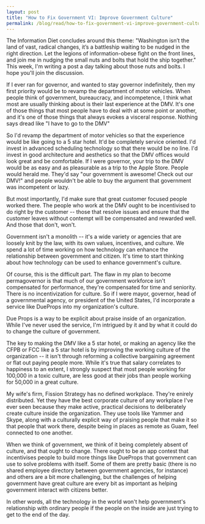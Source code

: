 ```yaml
---
layout: post
title: "How to Fix Government VI: Improve Government Culture"
permalink: /blog/read/how-to-fix-government-vi-improve-government-culture
---
```

The Information Diet concludes around this theme: "Washington isn’t the land of vast, radical changes, it’s a battleship waiting to be nudged in the right direction. Let the legions of information-obese fight on the front lines, and join me in nudging the small nuts and bolts that hold the ship together." This week, I'm writing a post a day talking about those nuts and bolts. I hope you'll join the discussion.

If I ever ran for governor, and wanted to stay governor indefinitely, then my first priority would be to revamp the department of motor vehicles. When people think of government, bureaucracy, and incompetence, I think what most are usually thinking about is their last experience at the DMV. It's one of those things that most people have to deal with at some point or another, and it's one of those things that always evokes a visceral response. Nothing says dread like "I have to go to the DMV"

So I'd revamp the department of motor vehicles so that the experience would be like going to a 5 star hotel. It'd be completely service oriented. I'd invest in advanced scheduling technology so that there would be no line. I'd invest in good architecture and aesthetics so that the DMV offices would look great and be comfortable. If I were governor, your trip to the DMV would be as easy and as pleasurable as a trip to the Apple Store. People would herald me. They'd say "our government is awesome! Check out our DMV!" and people wouldn't be able to buy the argument that government was incompetent or lazy.

But most importantly, I'd make sure that great customer focused people worked there. The people who work at the DMV ought to be incentivised to do right by the customer -- those that resolve issues and ensure that the customer leaves without contempt will be compensated and rewarded well. And those that don't, won't.

Government isn't a monolith -- it's a wide variety or agencies that are loosely knit by the law, with its own values, incentives, and culture. We spend a lot of time working on how technology can enhance the relationship between government and citizen. It's time to start thinking about how technology can be used to enhance government's culture.

Of course, this is the difficult part. The flaw in my plan to become permagovernor is that much of our government workforce isn't compensated for performance, they're compensated for time and seniority. There is no incentivization for culture. So if I were mayor, governor, head of a governmental agency, or president of the United States, I'd incorporate a service like DueProps into my organization's culture.

Due Props is a way to be explicit about praise inside of an organization. While I've never used the service, I'm intrigued by it and by what it could do to change the culture of government.

The key to making the DMV like a 5 star hotel, or making an agency like the CFPB or FCC like a 5 star hotel is by improving the working culture of the organization -- it isn't through reforming a collective bargaining agreement or flat out paying people more. While it's true that salary correlates to happiness to an extent, I strongly suspect that most people working for 100,000 in a toxic culture, are less good at their jobs than people working for 50,000 in a great culture.

My wife's firm, Fission Strategy has no defined workplace. They're enirely distributed. Yet they have the best corporate culture of any workplace I've ever seen because they make active, practical decisions to deliberately create culture inside the organization. They use tools like Yammer and Skype, along with a culturally explicit way of praising people that make it so that people that work there, despite being in places as remote as Guam, feel connected to one another.

When we think of government, we think of it being completely absent of culture, and that ought to change. There ought to be an app contest that incentivises people to build more things like DueProps that government can use to solve problems with itself. Some of them are pretty basic (there is no shared employee directory between government agencies, for instance) and others are a bit more challenging, but the challenges of helping government have great culture are every bit as important as helping government interact with citizens better.

In other words, all the technology in the world won't help government's relationship with ordinary people if the people on the inside are just trying to get to the end of the day.
